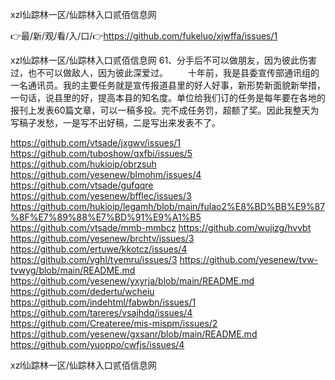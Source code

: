 xzl仙踪林一区/仙踪林入口贰佰信息网

👉最/新/观/看/入/口/👉https://github.com/fukeluo/xjwffa/issues/1

xzl仙踪林一区/仙踪林入口贰佰信息网	61、分手后不可以做朋友，因为彼此伤害过，也不可以做敌人，因为彼此深爱过。
　　十年前，我是县委宣传部通讯组的一名通讯员。我的主要任务就是宣传报道县里的好人好事，新形势新面貌新举措，一句话，说县里的好，提高本县的知名度。单位给我们订的任务是每年要在各地的报刊上发表60篇文章，可以一稿多投。完不成任务罚，超额了奖。因此我整天为写稿子发愁，一是写不出好稿，二是写出来发表不了。


https://github.com/vtsade/jxgwv/issues/1
https://github.com/tuboshow/qxfbi/issues/5
https://github.com/hukioip/obrzsuh
https://github.com/yesenew/blmohm/issues/4
https://github.com/vtsade/gufqqre
https://github.com/yesenew/bfflec/issues/3
https://github.com/hukioip/legamh/blob/main/fulao2%E8%BD%BB%E9%87%8F%E7%89%88%E7%BD%91%E9%A1%B5
https://github.com/vtsade/mmb-mmbcz
https://github.com/wujizg/hvvbt
https://github.com/yesenew/brchtv/issues/3
https://github.com/ertuwe/kkotcz/issues/4
https://github.com/vghl/tyemru/issues/3
https://github.com/yesenew/tvw-tvwyg/blob/main/README.md
https://github.com/yesenew/yxyrja/blob/main/README.md
https://github.com/dedertu/wcheiu
https://github.com/indehtml/fabwbn/issues/1
https://github.com/tareres/vsajhdq/issues/4
https://github.com/Createree/mis-mispm/issues/2
https://github.com/yesenew/gxsanr/blob/main/README.md
https://github.com/yuoppo/cwfjs/issues/4

xzl仙踪林一区/仙踪林入口贰佰信息网
